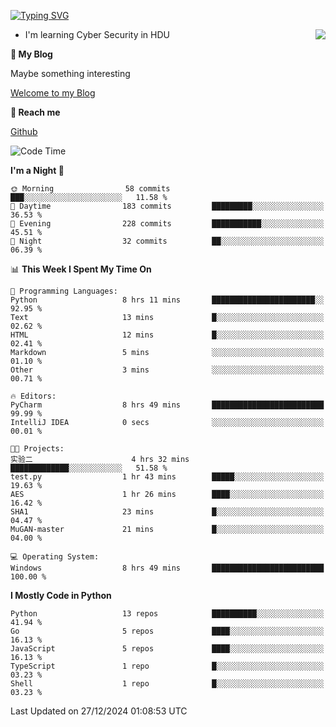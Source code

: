 [![Typing SVG](https://readme-typing-svg.herokuapp.com?font=Fira+Code&pause=1000&random=false&width=450&height=60&lines=Hello+%F0%9F%91%8B%F0%9F%8F%BB;I'm+JBNRZ)](https://git.io/typing-svg)

<a href="#">
  <img align="right" src="https://github-readme-stats.vercel.app/api?username=JBNRZ&show_icons=true&bg_color=15,f2f7fd,E0EAFC" />
</a>

- I'm learning Cyber Security in HDU

 **🌱 My Blog**

Maybe something interesting

[Welcome to my Blog](https://jbnrz.com.cn/)

 **💬 Reach me** 

[Github](https://github.com/JBNRZ)


<!--START_SECTION:waka-->
![Code Time](http://img.shields.io/badge/Code%20Time-786%20hrs%2059%20mins-blue)

**I'm a Night 🦉** 

```text
🌞 Morning                58 commits          ███░░░░░░░░░░░░░░░░░░░░░░   11.58 % 
🌆 Daytime                183 commits         █████████░░░░░░░░░░░░░░░░   36.53 % 
🌃 Evening                228 commits         ███████████░░░░░░░░░░░░░░   45.51 % 
🌙 Night                  32 commits          ██░░░░░░░░░░░░░░░░░░░░░░░   06.39 % 
```


📊 **This Week I Spent My Time On** 

```text
💬 Programming Languages: 
Python                   8 hrs 11 mins       ███████████████████████░░   92.95 % 
Text                     13 mins             █░░░░░░░░░░░░░░░░░░░░░░░░   02.62 % 
HTML                     12 mins             █░░░░░░░░░░░░░░░░░░░░░░░░   02.41 % 
Markdown                 5 mins              ░░░░░░░░░░░░░░░░░░░░░░░░░   01.10 % 
Other                    3 mins              ░░░░░░░░░░░░░░░░░░░░░░░░░   00.71 % 

🔥 Editors: 
PyCharm                  8 hrs 49 mins       █████████████████████████   99.99 % 
IntelliJ IDEA            0 secs              ░░░░░░░░░░░░░░░░░░░░░░░░░   00.01 % 

🐱‍💻 Projects: 
实验二                      4 hrs 32 mins       █████████████░░░░░░░░░░░░   51.58 % 
test.py                  1 hr 43 mins        █████░░░░░░░░░░░░░░░░░░░░   19.63 % 
AES                      1 hr 26 mins        ████░░░░░░░░░░░░░░░░░░░░░   16.42 % 
SHA1                     23 mins             █░░░░░░░░░░░░░░░░░░░░░░░░   04.47 % 
MuGAN-master             21 mins             █░░░░░░░░░░░░░░░░░░░░░░░░   04.00 % 

💻 Operating System: 
Windows                  8 hrs 49 mins       █████████████████████████   100.00 % 
```

**I Mostly Code in Python** 

```text
Python                   13 repos            ██████████░░░░░░░░░░░░░░░   41.94 % 
Go                       5 repos             ████░░░░░░░░░░░░░░░░░░░░░   16.13 % 
JavaScript               5 repos             ████░░░░░░░░░░░░░░░░░░░░░   16.13 % 
TypeScript               1 repo              █░░░░░░░░░░░░░░░░░░░░░░░░   03.23 % 
Shell                    1 repo              █░░░░░░░░░░░░░░░░░░░░░░░░   03.23 % 
```




 Last Updated on 27/12/2024 01:08:53 UTC
<!--END_SECTION:waka-->

